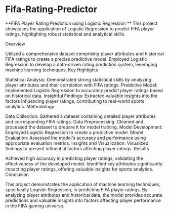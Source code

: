 # Fifa-Rating-Predictor
**FIFA Player Rating Prediction using Logistic Regression
**
This project showcases the application of Logistic Regression to predict FIFA player ratings, highlighting robust statistical and analytical skills.

Overview

Utilized a comprehensive dataset comprising player attributes and historical FIFA ratings to create a precise predictive model.
Employed Logistic Regression to develop a data-driven rating prediction system, leveraging machine learning techniques.
Key Highlights

Statistical Analysis: Demonstrated strong statistical skills by analyzing player attributes and their correlation with FIFA ratings.
Predictive Model: Implemented Logistic Regression to accurately predict player ratings based on historical data.
Insightful Findings: Extracted valuable insights into the factors influencing player ratings, contributing to real-world sports analytics.
Methodology

Data Collection: Gathered a dataset containing detailed player attributes and corresponding FIFA ratings.
Data Preprocessing: Cleaned and processed the dataset to prepare it for model training.
Model Development: Employed Logistic Regression to create a predictive model.
Model Evaluation: Assessed the model's accuracy and performance using appropriate evaluation metrics.
Insights and Visualization: Visualized findings to present influential factors affecting player ratings.
Results

Achieved high accuracy in predicting player ratings, validating the effectiveness of the developed model.
Identified key attributes significantly impacting player ratings, offering valuable insights for sports analytics.
Conclusion

This project demonstrates the application of machine learning techniques, specifically Logistic Regression, in predicting FIFA player ratings. By analyzing player attributes and historical data, the model provides accurate predictions and valuable insights into factors affecting player performance in the FIFA gaming universe.
